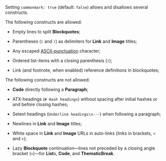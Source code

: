 Setting `commonmark: true` (default: `false`) allows and disallows
several constructs.

The following constructs are allowed:

*   Empty lines to split **Blockquotes**;

*   Parentheses (`(` and `)`) as delimiters for **Link** and **Image** titles;

*   Any escaped [ASCII-punctuation](http://spec.commonmark.org/0.18/#backslash-escapes)
    character;

*   Ordered list-items with a closing parenthesis (`)`);

*   Link (and footnote, when enabled) reference definitions in blockquotes;

The following constructs are not allowed:

*   **Code** directly following a **Paragraph**;

*   ATX-headings (`# Hash headings`) without spacing after initial hashes
    or and before closing hashes;

*   Setext headings (`Underline headings\n---`) when following a paragraph;

*   Newlines in **Link** and **Image** titles;

*   White space in **Link** and **Image** URLs in auto-links (links in
    brackets, `<` and `>`);

*   Lazy **Blockquote** continuation—lines not preceded by a closing angle
    bracket (`>`)—for **List**s, **Code**, and **ThematicBreak**.

